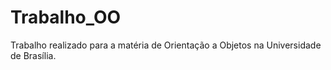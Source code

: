 # Trabalho_OO
Trabalho realizado para a matéria de Orientação a Objetos na Universidade de Brasília.
